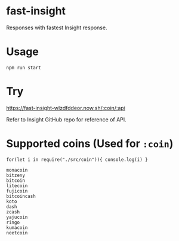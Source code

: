 # fast-insight
Responses with fastest Insight response.

# Usage

```
npm run start
```

# Try
https://fast-insight-wlzdfddeor.now.sh/:coin/:api    
    
Refer to Insight GitHub repo for reference of API.

# Supported coins (Used for `:coin`)

```
for(let i in require("./src/coin")){ console.log(i) }
```

```
monacoin
bitzeny
bitcoin
litecoin
fujicoin
bitcoincash
koto
dash
zcash
yajucoin
ringo
kumacoin
neetcoin
```
